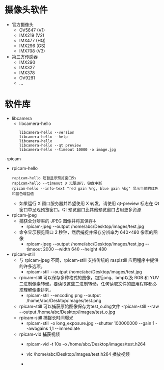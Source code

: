 # 摄像头软件
- 官方摄像头
  - OV5647 (V1)
  - IMX219 (V2)
  - IMX477 (HQ)
  - IMX296 (GS)
  - IMX708 (V3)
- 第三方传感器
  - IMX290
  - IMX327
  - IMX378
  - OV9281
  - ...
# 软件库
- libcamera
  - libcamera-hello
    ```
    libcamera-hello --version
    libcamera-hello --help
    libcamera-hello
    libcamera-hello --qt preview
    libcamera-hello --timeout 10000 -o image.jpg
    ```
-rpicam
  - rpicam-hello
    ```
    rapicam-hello 短暂显示预览窗口5s
    rapicam-hello --timeout 0 无限运行，键盘中断
    rpicam-hello --info-text "red gain %rg, blue gain %bg" 显示当前的红色和蓝色增益值
    ```
    - 如果运行 X 窗口服务器并希望使用 X 转发，请使用 qt-preview 标志在 Qt窗口中呈现预览窗口。Qt 预览窗口比其他预览窗口占用更多资源
  - rpicam-jpeg
    - 捕获全分辨率的 JPEG 图像并将其保存↓
      - rpicam-jpeg --output /home/abc/Desktop/images/test.jpg
    - 命令显示预览窗口 2 秒钟，然后捕捉并保存分辨率为 640×480 像素的图像
      - rpicam-jpeg --output /home/abc/Desktop/images/test.jpg --timeout 2000 --width 640 --height 480
  - rpicam-still
    - 与 rpicam-jpeg 不同，rpicam-still 支持传统的 raspistill 应用程序中提供的许多选项。
      - rpicam-still --output /home/abc/Desktop/images/test.jpg
    - rpicam-still 可以保存多种格式的图像，包括png、bmp以及 RGB 和 YUV 二进制像素转储。要读取这些二进制转储，任何读取文件的应用程序都必须理解像素排列。
      - rpicam-still --encoding png --output /home/abc/Desktop/images/test.png
    - rpicam-still 可以捕获原始图像保存为test_o.dng文件
      -rpicam-still --raw --output /home/abc/Desktop/images/test_o.jpg
    - rpicam-still 捕捉长时间曝光
      - rpicam-still -o long_exposure.jpg --shutter 100000000 --gain 1 --awbgains 1,1 --immediate
    - rpicam-vid 捕获视频
      - rpicam-vid -t 10s -o /home/abc/Desktop/images/test.h264
      - vlc /home/abc/Desktop/images/test.h264 播放视频
      
      - 